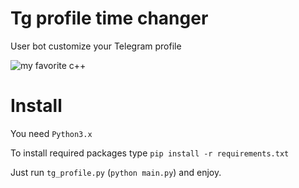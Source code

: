 # Tg profile time changer

User bot customize your Telegram profile

![my favorite c++](https://github.com/MercyFlesh/images/blob/master/tg_profile/screen_tg.jpg)


# Install
You need ```Python3.x```

To install required packages type  ```pip install -r requirements.txt```

Just run ```tg_profile.py``` (```python main.py```) and enjoy.

